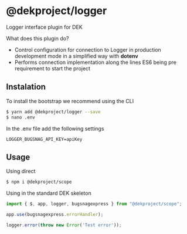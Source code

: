 # @dekproject/logger

Logger interface plugin for DEK

What does this plugin do?

* Control configuration for connection to Logger in production development mode in a simplified way with **dotenv**
* Performs connection implementation along the lines ES6 being pre requirement to start the project

## Instalation

To install the bootstrap we recommend using the CLI

```bash
$ yarn add @dekproject/logger --save
$ nano .env
```

In the .env file add the following settings

```
LOGGER_BUGSNAG_API_KEY=apiKey

```

## Usage

Using direct

```bash
$ npm i @dekproject/scope
```

Using in the standard DEK skeleton

```js
import { $, app, logger, bugsnagexpress } from "@dekproject/scope";

app.use(bugsnagexpress.errorHandler);

logger.error(throw new Error('Test error'));

```
